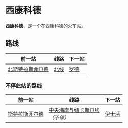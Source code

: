 # 西康科德

**西康科德**，是一个在西康科德的火车站。

## 路线

| 前一站 | 线路 | 下一站 |
| ---------- | ---------- | ---------- |
| [北斯特拉斯菲尔德](northstrathfield) | [北线](t9) | [罗德](rhodes) |

### 不停此站的路线

| 前一站 | 线路 | 下一站 |
| ---------- | ---------- | ---------- |
| [斯特拉斯菲尔德](strathfield) | [中央海岸与纽卡斯尔线](ccn)<br><i style="text-align: center;">（不停）</i> | [伊士活](eastwood) |

